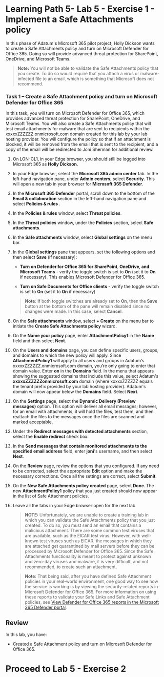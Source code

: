 # Learning Path 5- Lab 5 - Exercise 1 - Implement a Safe Attachments policy 

In this phase of Adatum's Microsoft 365 pilot project, Holly Dickson wants to create a Safe Attachments policy and turn on Microsoft Defender for Office 365. Doing so will provide advanced threat protection for SharePoint, OneDrive, and Microsoft Teams.

>**Note:** You will not be able to validate the Safe Attachments policy that you create. To do so would require that you attach a virus or malware-infected file to an email, which is something that Microsoft does not recommend.

### Task 1 – Create a Safe Attachment policy and turn on Microsoft Defender for Office 365

In this task, you will turn on Microsoft Defender for Office 365, which provides advanced threat protection for SharePoint, OneDrive, and Microsoft Teams. You will also create a Safe Attachments policy that will test email attachments for malware that are sent to recipients within the xxxxxZZZZZZ.onmicrosoft.com domain created for this lab by your lab hosting provider. You will configure the policy so that if an attachment is blocked, it will be removed from the email that is sent to the recipient, and a copy of the email will be redirected to Joni Sherman for additional review.

1. On LON-CL1, in your Edge browser, you should still be logged into Microsoft 365 as **Holly Dickson**.

2. In your Edge browser, select the **Microsoft 365 admin center** tab. In the left-hand navigation pane, under **Admin centers**, select **Security**. This will open a new tab in your browser for **Microsoft 365 Defender**. 

3. In the **Microsoft 365 Defender** portal, scroll down to the bottom of the **Email & collaboration** section in the left-hand navigation pane and select **Policies & rules** .

4. In the **Policies & rules** window, select **Threat policies**.

5. In the **Threat policies** window, under the **Policies** section, select **Safe attachments**.

6. In the **Safe attachments** window, select **Global settings** on the menu bar.

7. In the **Global settings** pane that appears, set the following options and then select **Save** (if necessary):

    - **Turn on Defender for Office 365 for SharePoint, OneDrive, and Microsoft Teams** - verify the toggle switch is set to **On** (set it to **On** if necessary). This enables Microsoft Defender for Office 365.

    - **Turn on Safe Documents for Office clients** - verify the toggle switch is set to **On** (set it to **On** if necessary)

    >**Note:** If both toggle switches are already set to **On**, then the **Save** button at the bottom of the pane will remain disabled since no changes were made. In this case, select **Cancel**.

8. On the **Safe attachments** window, select **+ Create** on the menu bar to initiate the **Create Safe Attachments policy** wizard.

9. On the **Name your policy** page, enter **AttachmentPolicy1** in the **Name** field and then select **Next**.

10. On the **Users and domains** page, you can define specific users, groups, and domains to which the new policy will apply. Since **AttachmentPolicy1** will apply to all users and groups in Adatum's xxxxxZZZZZZ.onmicrosoft.com domain, you're only going to enter that domain value. Enter **on** in the **Domains** field. In the menu that appears showing the suggested domains that include this value, select Adatum's **xxxxxZZZZZZonmicrosoft.com** domain (where xxxxxZZZZZZ equals the tenant prefix provided by your lab hosting provider). Adatum's domain will now appear below the **Domains** field. Select **Next**.

11. On the **Settings** page, select the **Dynamic Delivery (Preview messages)** option. This option will deliver all email messages; however, for an email with attachments, it will hold the files, test them, and then reattach the files to the messages once the files are scanned and marked acceptable. 

12. Under the **Redirect messages with detected attachments** section, select the **Enable redirect** check box. 

13. In the **Send messages that contain monitored attachments to the specified email address** field, enter **joni**'s username, and then select **Next**.

14. On the **Review** page, review the options that you configured. If any need to be corrected, select the appropriate **Edit** option and make the necessary corrections. Once all the settings are correct, select **Submit**.

15. On the **New Safe Attachments policy created** page, select **Done**. The new **AttachmentPolicy1** policy that you just created should now appear in the list of Safe Attachment policies.

16. Leave all the tabs in your Edge browser open for the next lab.

    >**NOTE:** Unfortunately, we are unable to create a training lab in which you can validate the Safe Attachments policy that you just created. To do so, you must send an email that contains a malicious attachment. There are some common test viruses that are available, such as the EICAR test virus. However, with well-known test viruses such as EICAR, the messages in which they are attached get quarantined by mail servers before they can be processed by Microsoft Defender for Office 365. Since the Safe Attachments functionality is meant to protect against unknown and zero-day viruses and malware, it is very difficult, and not recommended, to create such an attachment.

    >**Note:** That being said, after you have defined Safe Attachment policies in your real-world environment, one good way to see how the service is working is by viewing the security-related reports in Microsoft Defender for Office 365. For more information on using these reports to validate your Safe Links and Safe Attachment policies, see [View Defender for Office 365 reports in the Microsoft 365 Defender portal](https://learn.microsoft.com/microsoft-365/security/office-365-security/view-reports-for-mdo).

## Review

In this lab, you have:

- Created a Safe Attachment policy and turn on Microsoft Defender for Office 365.

# Proceed to Lab 5 - Exercise 2

